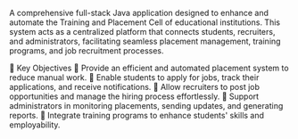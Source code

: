 A comprehensive full-stack Java application designed to enhance and automate the Training and Placement Cell of educational institutions. This system acts as a centralized platform that connects students, recruiters, and administrators, facilitating seamless placement management, training programs, and job recruitment processes.

📌 Key Objectives
🔹 Provide an efficient and automated placement system to reduce manual work.
🔹 Enable students to apply for jobs, track their applications, and receive notifications.
🔹 Allow recruiters to post job opportunities and manage the hiring process effortlessly.
🔹 Support administrators in monitoring placements, sending updates, and generating reports.
🔹 Integrate training programs to enhance students' skills and employability.
